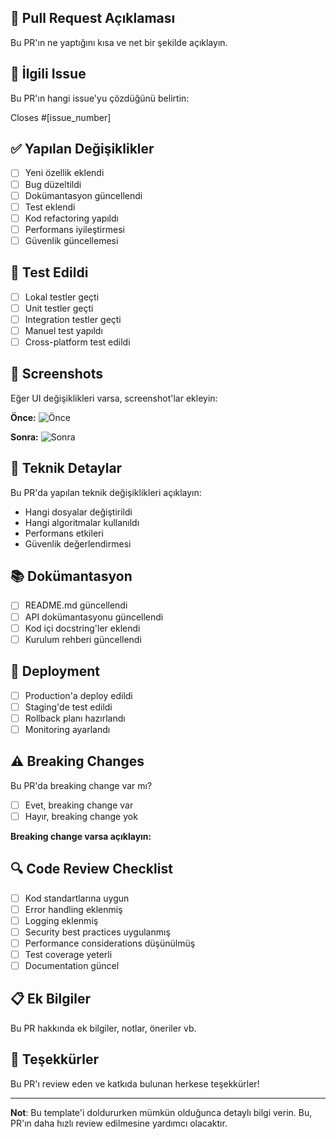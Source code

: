 ## 📝 Pull Request Açıklaması

Bu PR'ın ne yaptığını kısa ve net bir şekilde açıklayın.

## 🔗 İlgili Issue

Bu PR'ın hangi issue'yu çözdüğünü belirtin:

Closes #[issue_number]

## ✅ Yapılan Değişiklikler

- [ ] Yeni özellik eklendi
- [ ] Bug düzeltildi
- [ ] Dokümantasyon güncellendi
- [ ] Test eklendi
- [ ] Kod refactoring yapıldı
- [ ] Performans iyileştirmesi
- [ ] Güvenlik güncellemesi

## 🧪 Test Edildi

- [ ] Lokal testler geçti
- [ ] Unit testler geçti
- [ ] Integration testler geçti
- [ ] Manuel test yapıldı
- [ ] Cross-platform test edildi

## 📸 Screenshots

Eğer UI değişiklikleri varsa, screenshot'lar ekleyin:

**Önce:**
![Önce](screenshot_url_here)

**Sonra:**
![Sonra](screenshot_url_here)

## 🔧 Teknik Detaylar

Bu PR'da yapılan teknik değişiklikleri açıklayın:

- Hangi dosyalar değiştirildi
- Hangi algoritmalar kullanıldı
- Performans etkileri
- Güvenlik değerlendirmesi

## 📚 Dokümantasyon

- [ ] README.md güncellendi
- [ ] API dokümantasyonu güncellendi
- [ ] Kod içi docstring'ler eklendi
- [ ] Kurulum rehberi güncellendi

## 🚀 Deployment

- [ ] Production'a deploy edildi
- [ ] Staging'de test edildi
- [ ] Rollback planı hazırlandı
- [ ] Monitoring ayarlandı

## ⚠️ Breaking Changes

Bu PR'da breaking change var mı?

- [ ] Evet, breaking change var
- [ ] Hayır, breaking change yok

**Breaking change varsa açıklayın:**

## 🔍 Code Review Checklist

- [ ] Kod standartlarına uygun
- [ ] Error handling eklenmiş
- [ ] Logging eklenmiş
- [ ] Security best practices uygulanmış
- [ ] Performance considerations düşünülmüş
- [ ] Test coverage yeterli
- [ ] Documentation güncel

## 📋 Ek Bilgiler

Bu PR hakkında ek bilgiler, notlar, öneriler vb.

## 🙏 Teşekkürler

Bu PR'ı review eden ve katkıda bulunan herkese teşekkürler!

---

**Not**: Bu template'i doldururken mümkün olduğunca detaylı bilgi verin. Bu, PR'ın daha hızlı review edilmesine yardımcı olacaktır.
